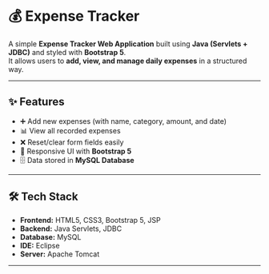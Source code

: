 # 💰 Expense Tracker

A simple **Expense Tracker Web Application** built using **Java (Servlets + JDBC)** and styled with **Bootstrap 5**.  
It allows users to **add, view, and manage daily expenses** in a structured way.

---

## ✨ Features
- ➕ Add new expenses (with name, category, amount, and date)  
- 📊 View all recorded expenses  
- ❌ Reset/clear form fields easily  
- 🎨 Responsive UI with **Bootstrap 5**  
- 🗄️ Data stored in **MySQL Database**  

---

## 🛠️ Tech Stack
- **Frontend:** HTML5, CSS3, Bootstrap 5, JSP  
- **Backend:** Java Servlets, JDBC  
- **Database:** MySQL  
- **IDE:** Eclipse  
- **Server:** Apache Tomcat  

---

